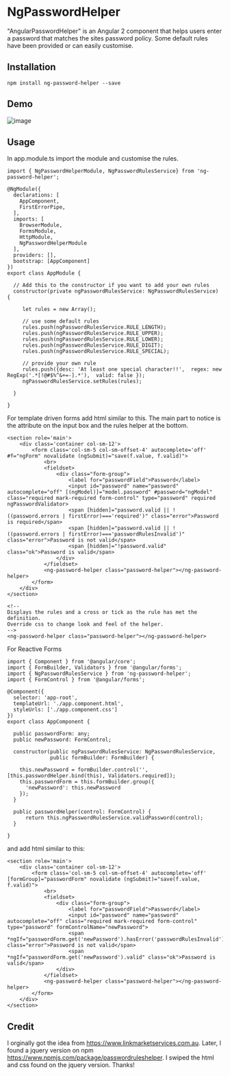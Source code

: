 # NgPasswordHelper


"AngularPasswordHelper" is an Angular 2 component that helps users enter a password
that matches the sites password policy. Some default rules have been provided or
 can easily customise.

## Installation

```
npm install ng-password-helper --save
```

## Demo

![image](https://cloud.githubusercontent.com/assets/12250486/22202275/7a4aed5e-e1bb-11e6-89fa-1fe14ed2bfc4.gif)

## Usage

In app.module.ts import the module and customise the rules.

```
import { NgPasswordHelperModule, NgPasswordRulesService} from 'ng-password-helper';

@NgModule({
  declarations: [
    AppComponent,
    FirstErrorPipe,
  ],
  imports: [
    BrowserModule,
    FormsModule,
    HttpModule,
    NgPasswordHelperModule
  ],
  providers: [],
  bootstrap: [AppComponent]
})
export class AppModule {

  // Add this to the constructor if you want to add your own rules
  constructor(private ngPasswordRulesService: NgPasswordRulesService) {

     let rules = new Array();

     // use some default rules
     rules.push(ngPasswordRulesService.RULE_LENGTH);
     rules.push(ngPasswordRulesService.RULE_UPPER);
     rules.push(ngPasswordRulesService.RULE_LOWER);
     rules.push(ngPasswordRulesService.RULE_DIGIT);
     rules.push(ngPasswordRulesService.RULE_SPECIAL);

     // provide your own rule
     rules.push({desc: 'At least one special character!!',  regex: new RegExp('.*[!@#$%^&+=-].*'),  valid: false });
     ngPasswordRulesService.setRules(rules);

  }

}

```
For template driven forms add html similar to this. The main part to notice is the attribute on the input box
and the rules helper at the bottom.

```
<section role='main'>
    <div class='container col-sm-12'>
        <form class='col-sm-5 col-sm-offset-4' autocomplete='off' #f="ngForm" novalidate (ngSubmit)="save(f.value, f.valid)">
            <br>
            <fieldset>
                <div class="form-group">
                    <label for="passwordField">Password</label>
                    <input id="password" name="password" autocomplete="off" [(ngModel)]="model.password" #password="ngModel" class="required mark-required form-control" type="password" required ngPasswordValidator>
                    <span [hidden]="password.valid || !((password.errors | firstError)==='required')" class="error">Password is required</span>
                    <span [hidden]="password.valid || !((password.errors | firstError)==='passwordRulesInvalid')" class="error">Password is not valid</span>
                    <span [hidden]="!password.valid" class="ok">Password is valid</span>
                </div>
            </fieldset>
            <ng-password-helper class="password-helper"></ng-password-helper>
        </form>
    </div>
</section>

<!--
Displays the rules and a cross or tick as the rule has met the definition.
Override css to change look and feel of the helper.
-->
<ng-password-helper class="password-helper"></ng-password-helper>

```

For Reactive Forms


```
import { Component } from '@angular/core';
import { FormBuilder, Validators } from '@angular/forms';
import { NgPasswordRulesService } from 'ng-password-helper';
import { FormControl } from '@angular/forms';

@Component({
  selector: 'app-root',
  templateUrl: './app.component.html',
  styleUrls: ['./app.component.css']
})
export class AppComponent {

  public passwordForm: any;
  public newPassword: FormControl;

  constructor(public ngPasswordRulesService: NgPasswordRulesService,
              public formBuilder: FormBuilder) {

    this.newPassword = formBuilder.control('', [this.passwordHelper.bind(this), Validators.required]);
    this.passwordForm = this.formBuilder.group({
      'newPassword': this.newPassword
    });
  }

  public passwordHelper(control: FormControl) {
      return this.ngPasswordRulesService.validPassword(control);
  }

}
```

and add html similar to this:

```
<section role='main'>
    <div class='container col-sm-12'>
        <form class='col-sm-5 col-sm-offset-4' autocomplete='off' [formGroup]="passwordForm" novalidate (ngSubmit)="save(f.value, f.valid)">
            <br>
            <fieldset>
                <div class="form-group">
                    <label for="passwordField">Password</label>
                    <input id="password" name="password" autocomplete="off" class="required mark-required form-control" type="password" formControlName="newPassword">
                    <span *ngIf="passwordForm.get('newPassword').hasError('passwordRulesInvalid')" class="error">Password is not valid</span>
                    <span *ngIf="passwordForm.get('newPassword').valid" class="ok">Password is valid</span>
                </div>
            </fieldset>
            <ng-password-helper class="password-helper"></ng-password-helper>
        </form>
    </div>
</section>
```

## Credit

I orginally got the idea from https://www.linkmarketservices.com.au.
Later, I found a jquery version on npm https://www.npmjs.com/package/passwordruleshelper.
I swiped the html and css found on the jquery version. Thanks!